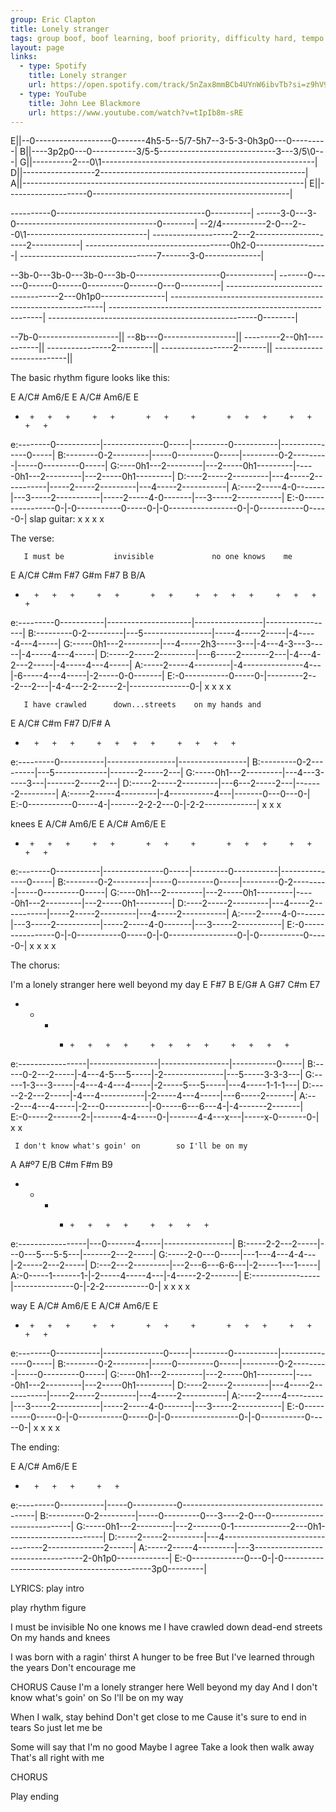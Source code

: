 ```yaml
---
group: Eric Clapton
title: Lonely stranger
tags: group boof, boof learning, boof priority, difficulty hard, tempo quiet
layout: page
links:
  - type: Spotify
    title: Lonely stranger
    url: https://open.spotify.com/track/5nZax8mmBCb4UYnW6ibvTb?si=z9hV9LbzRUuS5TRyRn9e2g
  - type: YouTube
    title: John Lee Blackmore
    url: https://www.youtube.com/watch?v=tIpIb8m-sRE
---
```



E||--0-------------------0-------4h5-5--5/7-5h7--3-5-3-0h3p0---0---------|
B||----3p2p0---0-----------3/5-5-----------------------------3---3/5\0---|
G||----------2---0\1-----------------------------------------------------|
D||------------------2---------------------------------------------------|
A||----------------------------------------------------------------------|
E||--------------------0-------------------------------------------------|
 
 
 
----------0-------------------------------------0----------|
------3-0---3-0-----------------------------------0--------|
--2/4-----------2-0---2---0\1------------------------------|
--------------------2---2---------------------2------------|
------------------------------------0h2-0------------------|
----------------------------------7-------3-0--------------|
 
 
 
--3b-0---3b-0---3b-0---3b-0---------------------0------------|
-------0------0------0------0---------0-------0---0----------|
------------------------------------2---0h1p0----------------|
-------------------------------------------------------------|
-------------------------------------------------------------|
----------------------------------------------------0--------|
 
 
 
--7b-0--------------------||
--8b---0------------------||
---------2--0h1-----------||
----------------2---------||
------------------2-------||
--------------------------||
 
 
 
 
 
The basic rhythm figure looks like this:
 
   E        A/C#        Am6/E   E                       A/C#        Am6/E   E
   +      +   +   +     +   +       +   +     +       +   +   +     +   +       +   +
e:--------0-----------|---------------0-----|---------0-----------|---------------0-----|
B:--------0-2---------|-----0---------0-----|---------0-2---------|-----0---------0-----|
G:----0h1---2---------|---2-----0h1---------|-----0h1---2---------|---2-----0h1---------|
D:----2-----2---------|---4-----2-----------|-----2-----2---------|---4-----2-----------|
A:----2-----4-0-------|---3-----2-----------|-----2-----4-0-------|---3-----2-----------|
E:-0----------------0-|-0-----------0-----0-|-0-----------------0-|-0-----------0-----0-|
     slap guitar: x                     x                     x                     x
 
The verse:
 
       I must be           invisible             no one knows    me
   E         A/C#        C#m     F#7           G#m   F#7         B     B/A
   +       +   +   +     +   +       +   +     +   +   +   +     +   +   +   +
e:---------0-----------|---------------------|-----------------|-----------------|
B:---------0-2---------|---5-----------------|-----4-----2-----|-4-----4---4-----|
G:-----0h1---2---------|---4-----2h3-----3---|-4---4-3---3-----|-4-----4---4-----|
D:-----2-----2---------|---6-----2-------2---|-4---4-2---2-----|-4-----4---4-----|
A:-----2-----4---------|-4---------------4---|-6-----4---4-----|-2-----0-0-------|
E:-0-----------0-----0-|---------2---2---2---|-4-4---2-2-----2-|---------------0-|
                   x                                       x         x       x
 
 
       I have crawled      down...streets    on my hands and
   E         A/C#        C#m   F#7         D/F#  A
   +       +   +   +     +   +   +   +     +   +   +   +
e:---------0-----------|-----------------|-----------------|
B:---------0-2---------|---5-------------|-------2-----2---|
G:-----0h1---2---------|---4---3-----3---|-------2-----2---|
D:-----2-----2---------|---6---2-----2---|-------2---------|
A:-----2-----4---------|-4-----------4---|-------0---0---0-|
E:-0-----------0-----4-|-------2-2-2---0-|-2-2-------------|
                   x         x                 x
 
  knees
   E        A/C#        Am6/E   E                       A/C#        Am6/E   E
   +      +   +   +     +   +       +   +     +       +   +   +     +   +       +   +
e:--------0-----------|---------------0-----|---------0-----------|---------------0-----|
B:--------0-2---------|-----0---------0-----|---------0-2---------|-----0---------0-----|
G:----0h1---2---------|---2-----0h1---------|-----0h1---2---------|---2-----0h1---------|
D:----2-----2---------|---4-----2-----------|-----2-----2---------|---4-----2-----------|
A:----2-----4-0-------|---3-----2-----------|-----2-----4-0-------|---3-----2-----------|
E:-0----------------0-|-0-----------0-----0-|-0-----------------0-|-0-----------0-----0-|
                  x                     x                     x                     x
 
The chorus:
 
   I'm     a lonely  stranger here       well beyond my  day
   E     F#7         B     E/G#        A     G#7         C#m   E7
   +   +   +   +     +   +   +   +     +   +   +   +     +   +   +   +
e:-----------------|-----------------|-----------------|-----------0-----|
B:-----0-2---2-----|-4---4-5---5-----|-2---------------|---5-----3-3-3---|
G:-----1-3---3-----|-4---4-4---4-----|-2-----5---5-----|---4-----1-1-1---|
D:-----2-2---2-----|-4---4-----------|-2-----4---4-----|---6-----2-------|
A:---2---4---4-----|-2---0-----------|-0-----6---6---4-|-4-------2-------|
E:-0-----2-------2-|-------4-4-----0-|-------4-4---x---|-----x-0-------0-|
               x                 x
 
     I don't know what's goin' on        so I'll be on my
   A     A#º7        E/B   C#m         F#m   B9
   +   +   +   +     +   +   +   +     +   +   +   +
e:-----------------|---0-------4-----|-----------------|
B:-----2-2---2-----|---0---5---5-5---|-------2---2-----|
G:-----2-0---0-----|---1---4---4-4---|-2-----2---2-----|
D:---2---2---------|---2---6---6-6---|-2-----1---1-----|
A:-0-----1-------1-|-2-----4-----4---|-4-----2-2-------|
E:-----------------|---------------0-|-2-2-----------0-|
               x         x                 x       x
 
  way
   E        A/C#        Am6/E   E                       A/C#        Am6/E   E
   +      +   +   +     +   +       +   +     +       +   +   +     +   +       +   +
e:--------0-----------|---------------0-----|---------0-----------|---------------0-----|
B:--------0-2---------|-----0---------0-----|---------0-2---------|-----0---------0-----|
G:----0h1---2---------|---2-----0h1---------|-----0h1---2---------|---2-----0h1---------|
D:----2-----2---------|---4-----2-----------|-----2-----2---------|---4-----2-----------|
A:----2-----4---------|---3-----2-----------|-----2-----4-0-------|---3-----2-----------|
E:-0----------0-----0-|-0-----------0-----0-|-0-----------------0-|-0-----------0-----0-|
                  x                     x                     x                     x
 
The ending:
 
   E         A/C#          Am6/E   E
   +       +   +   +     +   +
e:---------0-----------|-----0-----------0-----------------------------------------|
B:---------0-2---------|-----0---------0---3----2-0---0----------------------------|
G:-----0h1---2---------|---2-------0-1--------------2---0h1------------------------|
D:-----2-----2---------|---4---------------------------------2--------------2------|
A:-----2-----4---------|---3-----------------------------------2-0h1p0-------------|
E:-0-------------0---0-|-0---------------------------------------------3p0---------|
 
LYRICS:
play intro
 
play rhythm figure
 
I must be invisible
No one knows me
I have crawled down dead-end streets
On my hands and knees
 
I was born with a ragin' thirst
A hunger to be free
But I've learned through the years
Don't encourage me
 
CHORUS
Cause I'm a lonely stranger here
Well beyond my day
And I don't know what's goin' on
So I'll be on my way
 
 
When I walk, stay behind
Don't get close to me
Cause it's sure to end in tears
So just let me be
 
Some will say that I'm no good
Maybe I agree
Take a look then walk away
That's all right with me
 
CHORUS
 
Play ending

